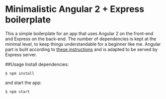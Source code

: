 # Minimalistic Angular 2 + Express boilerplate

This a simple boilerplate for an app that uses Angular 2 on the front-end and Express on the back-end. 
The number of dependencies is kept at the minimal level, to keep things understandable for a beginner like me.
Angular part is built according to [these instructions](https://angular.io/docs/ts/latest/quickstart.html) and is adapted
to be served by Express server.

##Usage
Install dependencies:
```
$ npm install
```
and start the app:
```
$ npm start
```